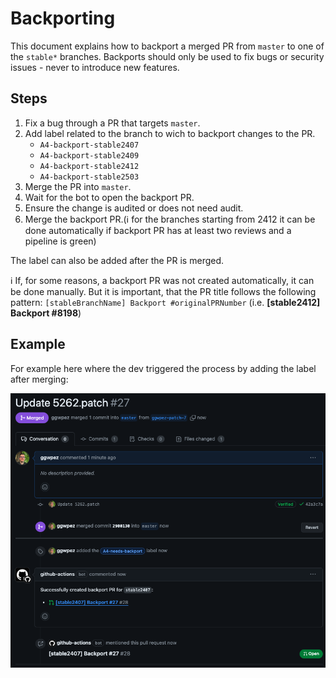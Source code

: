 # Backporting

This document explains how to backport a merged PR from `master` to one of the `stable*` branches.
Backports should only be used to fix bugs or security issues - never to introduce new features.

## Steps

1. Fix a bug through a PR that targets `master`.
2. Add label related to the branch to wich to backport changes to the PR.
    - `A4-backport-stable2407`
    - `A4-backport-stable2409`
    - `A4-backport-stable2412`
    - `A4-backport-stable2503`
3. Merge the PR into `master`.
4. Wait for the bot to open the backport PR.
5. Ensure the change is audited or does not need audit.
6. Merge the backport PR.(ℹ️ for the branches starting from 2412 it can be done automatically
    if backport PR has at least two reviews and a pipeline is green)

The label can also be added after the PR is merged.

ℹ️ If, for some reasons, a backport PR was not created automatically, it can be done manually.
But it is important, that the PR title follows the following pattern:
`[stableBranchName] Backport #originalPRNumber` (i.e. **[stable2412] Backport #8198**)

## Example

For example here where the dev triggered the process by adding the label after merging:

![backport](./images/backport-ex2.png)
